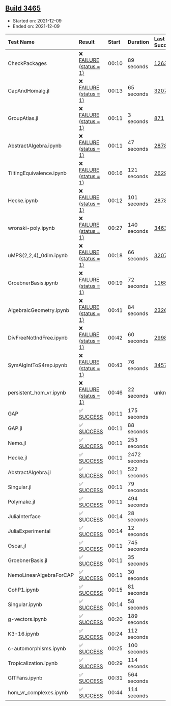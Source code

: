 ## [Build 3465](https://oscarci.mathematik.uni-kl.de/job/oscar-stable/3465/)

* Started on: 2021-12-09
* Ended on: 2021-12-09

| Test Name    | Result | Start | Duration | Last Success | First Failure |
|:-------------|:-------|:------|:---------|:-------------|:--------------|
| CheckPackages | ❌ [FAILURE (status = 1)](https://oscarci.mathematik.uni-kl.de/job/oscar-stable/3465/artifact/logs/build-3465/CheckPackages.log) | 00:10 | 89 seconds | [1263](https://oscarci.mathematik.uni-kl.de/job/oscar-stable/1263/) | [1264](https://oscarci.mathematik.uni-kl.de/job/oscar-stable/1264/) |
| CapAndHomalg.jl | ❌ [FAILURE (status = 1)](https://oscarci.mathematik.uni-kl.de/job/oscar-stable/3465/artifact/logs/build-3465/CapAndHomalg.jl.log) | 00:13 | 65 seconds | [3207](https://oscarci.mathematik.uni-kl.de/job/oscar-stable/3207/) | [3208](https://oscarci.mathematik.uni-kl.de/job/oscar-stable/3208/) |
| GroupAtlas.jl | ❌ [FAILURE (status = 1)](https://oscarci.mathematik.uni-kl.de/job/oscar-stable/3465/artifact/logs/build-3465/GroupAtlas.jl.log) | 00:11 | 3 seconds | [871](https://oscarci.mathematik.uni-kl.de/job/oscar-stable/871/) | [872](https://oscarci.mathematik.uni-kl.de/job/oscar-stable/872/) |
| AbstractAlgebra.ipynb | ❌ [FAILURE (status = 1)](https://oscarci.mathematik.uni-kl.de/job/oscar-stable/3465/artifact/logs/build-3465/AbstractAlgebra.ipynb.log) | 00:11 | 47 seconds | [2878](https://oscarci.mathematik.uni-kl.de/job/oscar-stable/2878/) | [2879](https://oscarci.mathematik.uni-kl.de/job/oscar-stable/2879/) |
| TiltingEquivalence.ipynb | ❌ [FAILURE (status = 1)](https://oscarci.mathematik.uni-kl.de/job/oscar-stable/3465/artifact/logs/build-3465/TiltingEquivalence.ipynb.log) | 00:16 | 121 seconds | [2629](https://oscarci.mathematik.uni-kl.de/job/oscar-stable/2629/) | [2630](https://oscarci.mathematik.uni-kl.de/job/oscar-stable/2630/) |
| Hecke.ipynb | ❌ [FAILURE (status = 1)](https://oscarci.mathematik.uni-kl.de/job/oscar-stable/3465/artifact/logs/build-3465/Hecke.ipynb.log) | 00:12 | 101 seconds | [2878](https://oscarci.mathematik.uni-kl.de/job/oscar-stable/2878/) | [2879](https://oscarci.mathematik.uni-kl.de/job/oscar-stable/2879/) |
| wronski-poly.ipynb | ❌ [FAILURE (status = 1)](https://oscarci.mathematik.uni-kl.de/job/oscar-stable/3465/artifact/logs/build-3465/wronski-poly.ipynb.log) | 00:27 | 140 seconds | [3463](https://oscarci.mathematik.uni-kl.de/job/oscar-stable/3463/) | [3464](https://oscarci.mathematik.uni-kl.de/job/oscar-stable/3464/) |
| uMPS(2,2,4)_0dim.ipynb | ❌ [FAILURE (status = 1)](https://oscarci.mathematik.uni-kl.de/job/oscar-stable/3465/artifact/logs/build-3465/uMPS-2-2-4-_0dim.ipynb.log) | 00:18 | 66 seconds | [3207](https://oscarci.mathematik.uni-kl.de/job/oscar-stable/3207/) | [3208](https://oscarci.mathematik.uni-kl.de/job/oscar-stable/3208/) |
| GroebnerBasis.ipynb | ❌ [FAILURE (status = 1)](https://oscarci.mathematik.uni-kl.de/job/oscar-stable/3465/artifact/logs/build-3465/GroebnerBasis.ipynb.log) | 00:19 | 72 seconds | [1168](https://oscarci.mathematik.uni-kl.de/job/oscar-stable/1168/) | [1169](https://oscarci.mathematik.uni-kl.de/job/oscar-stable/1169/) |
| AlgebraicGeometry.ipynb | ❌ [FAILURE (status = 1)](https://oscarci.mathematik.uni-kl.de/job/oscar-stable/3465/artifact/logs/build-3465/AlgebraicGeometry.ipynb.log) | 00:41 | 84 seconds | [2326](https://oscarci.mathematik.uni-kl.de/job/oscar-stable/2326/) | [2327](https://oscarci.mathematik.uni-kl.de/job/oscar-stable/2327/) |
| DivFreeNotIndFree.ipynb | ❌ [FAILURE (status = 1)](https://oscarci.mathematik.uni-kl.de/job/oscar-stable/3465/artifact/logs/build-3465/DivFreeNotIndFree.ipynb.log) | 00:42 | 60 seconds | [2998](https://oscarci.mathematik.uni-kl.de/job/oscar-stable/2998/) | [2999](https://oscarci.mathematik.uni-kl.de/job/oscar-stable/2999/) |
| SymAlgIntToS4rep.ipynb | ❌ [FAILURE (status = 1)](https://oscarci.mathematik.uni-kl.de/job/oscar-stable/3465/artifact/logs/build-3465/SymAlgIntToS4rep.ipynb.log) | 00:43 | 76 seconds | [3457](https://oscarci.mathematik.uni-kl.de/job/oscar-stable/3457/) | [3458](https://oscarci.mathematik.uni-kl.de/job/oscar-stable/3458/) |
| persistent_hom_vr.ipynb | ❌ [FAILURE (status = 1)](https://oscarci.mathematik.uni-kl.de/job/oscar-stable/3465/artifact/logs/build-3465/persistent_hom_vr.ipynb.log) | 00:46 | 22 seconds | unknown | unknown |
| GAP | ✅ [SUCCESS](https://oscarci.mathematik.uni-kl.de/job/oscar-stable/3465/artifact/logs/build-3465/GAP.log) | 00:11 | 175 seconds |  |  |
| GAP.jl | ✅ [SUCCESS](https://oscarci.mathematik.uni-kl.de/job/oscar-stable/3465/artifact/logs/build-3465/GAP.jl.log) | 00:11 | 88 seconds |  |  |
| Nemo.jl | ✅ [SUCCESS](https://oscarci.mathematik.uni-kl.de/job/oscar-stable/3465/artifact/logs/build-3465/Nemo.jl.log) | 00:11 | 253 seconds |  |  |
| Hecke.jl | ✅ [SUCCESS](https://oscarci.mathematik.uni-kl.de/job/oscar-stable/3465/artifact/logs/build-3465/Hecke.jl.log) | 00:11 | 2472 seconds |  |  |
| AbstractAlgebra.jl | ✅ [SUCCESS](https://oscarci.mathematik.uni-kl.de/job/oscar-stable/3465/artifact/logs/build-3465/AbstractAlgebra.jl.log) | 00:11 | 522 seconds |  |  |
| Singular.jl | ✅ [SUCCESS](https://oscarci.mathematik.uni-kl.de/job/oscar-stable/3465/artifact/logs/build-3465/Singular.jl.log) | 00:11 | 79 seconds |  |  |
| Polymake.jl | ✅ [SUCCESS](https://oscarci.mathematik.uni-kl.de/job/oscar-stable/3465/artifact/logs/build-3465/Polymake.jl.log) | 00:11 | 494 seconds |  |  |
| JuliaInterface | ✅ [SUCCESS](https://oscarci.mathematik.uni-kl.de/job/oscar-stable/3465/artifact/logs/build-3465/JuliaInterface.log) | 00:14 | 28 seconds |  |  |
| JuliaExperimental | ✅ [SUCCESS](https://oscarci.mathematik.uni-kl.de/job/oscar-stable/3465/artifact/logs/build-3465/JuliaExperimental.log) | 00:14 | 12 seconds |  |  |
| Oscar.jl | ✅ [SUCCESS](https://oscarci.mathematik.uni-kl.de/job/oscar-stable/3465/artifact/logs/build-3465/Oscar.jl.log) | 00:11 | 745 seconds |  |  |
| GroebnerBasis.jl | ✅ [SUCCESS](https://oscarci.mathematik.uni-kl.de/job/oscar-stable/3465/artifact/logs/build-3465/GroebnerBasis.jl.log) | 00:11 | 35 seconds |  |  |
| NemoLinearAlgebraForCAP | ✅ [SUCCESS](https://oscarci.mathematik.uni-kl.de/job/oscar-stable/3465/artifact/logs/build-3465/NemoLinearAlgebraForCAP.log) | 00:11 | 30 seconds |  |  |
| CohP1.ipynb | ✅ [SUCCESS](https://oscarci.mathematik.uni-kl.de/job/oscar-stable/3465/artifact/logs/build-3465/CohP1.ipynb.log) | 00:15 | 81 seconds |  |  |
| Singular.ipynb | ✅ [SUCCESS](https://oscarci.mathematik.uni-kl.de/job/oscar-stable/3465/artifact/logs/build-3465/Singular.ipynb.log) | 00:14 | 58 seconds |  |  |
| g-vectors.ipynb | ✅ [SUCCESS](https://oscarci.mathematik.uni-kl.de/job/oscar-stable/3465/artifact/logs/build-3465/g-vectors.ipynb.log) | 00:20 | 189 seconds |  |  |
| K3-16.ipynb | ✅ [SUCCESS](https://oscarci.mathematik.uni-kl.de/job/oscar-stable/3465/artifact/logs/build-3465/K3-16.ipynb.log) | 00:24 | 112 seconds |  |  |
| c-automorphisms.ipynb | ✅ [SUCCESS](https://oscarci.mathematik.uni-kl.de/job/oscar-stable/3465/artifact/logs/build-3465/c-automorphisms.ipynb.log) | 00:25 | 100 seconds |  |  |
| Tropicalization.ipynb | ✅ [SUCCESS](https://oscarci.mathematik.uni-kl.de/job/oscar-stable/3465/artifact/logs/build-3465/Tropicalization.ipynb.log) | 00:29 | 114 seconds |  |  |
| GITFans.ipynb | ✅ [SUCCESS](https://oscarci.mathematik.uni-kl.de/job/oscar-stable/3465/artifact/logs/build-3465/GITFans.ipynb.log) | 00:31 | 564 seconds |  |  |
| hom_vr_complexes.ipynb | ✅ [SUCCESS](https://oscarci.mathematik.uni-kl.de/job/oscar-stable/3465/artifact/logs/build-3465/hom_vr_complexes.ipynb.log) | 00:44 | 114 seconds |  |  |
